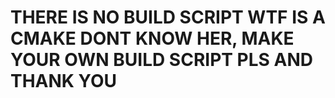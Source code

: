 # THERE IS NO BUILD SCRIPT WTF IS A CMAKE DONT KNOW HER, MAKE YOUR OWN BUILD SCRIPT PLS AND THANK YOU
